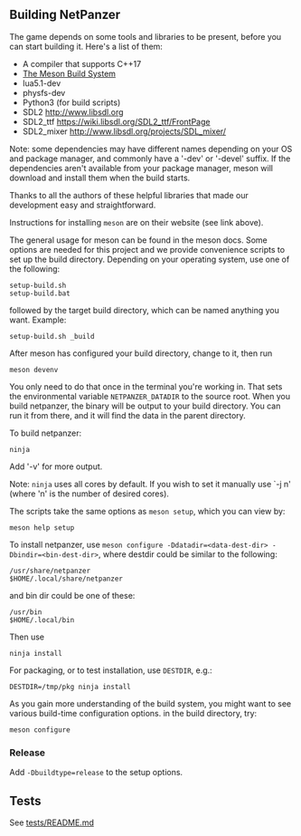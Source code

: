 ## Building NetPanzer

The game depends on some tools and libraries to be present, before you can start
building it. Here's a list of them:

- A compiler that supports C++17
- [The Meson Build System](https://mesonbuild.com/)
- lua5.1-dev
- physfs-dev
- Python3 (for build scripts)
- SDL2
  http://www.libsdl.org
- SDL2_ttf
  https://wiki.libsdl.org/SDL2_ttf/FrontPage
- SDL2_mixer
  http://www.libsdl.org/projects/SDL_mixer/

Note: some dependencies may have different names depending on your OS and
package manager, and commonly have a '-dev' or '-devel' suffix. If the
dependencies aren't available from your package manager, meson will download
and install them when the build starts.

Thanks to all the authors of these helpful libraries that made our development
easy and straightforward.

Instructions for installing `meson` are on their website (see link above).

The general usage for meson can be found in the meson docs. Some options are
needed for this project and we provide convenience scripts to set up the build
directory. Depending on your operating system, use one of the following:

    setup-build.sh
    setup-build.bat

followed by the target build directory, which can be named anything you want.
Example:

    setup-build.sh _build

After meson has configured your build directory, change to it, then run

    meson devenv

You only need to do that once in the terminal you're working in. That sets the
environmental variable `NETPANZER_DATADIR` to the source root. When you build
netpanzer, the binary will be output to your build directory. You can run it
from there, and it will find the data in the parent directory.

To build netpanzer:

    ninja

Add '-v' for more output.

Note: `ninja` uses all cores by default. If you wish to set it manually use
`-j n' (where 'n' is the number of desired cores).

The scripts take the same options as `meson setup`, which you can view by:

    meson help setup

To install netpanzer, use `meson configure -Ddatadir=<data-dest-dir>
-Dbindir=<bin-dest-dir>`, where destdir could be similar to the following:

    /usr/share/netpanzer
    $HOME/.local/share/netpanzer

and bin dir could be one of these:

    /usr/bin
    $HOME/.local/bin

Then use

    ninja install

For packaging, or to test installation, use `DESTDIR`, e.g.:

    DESTDIR=/tmp/pkg ninja install

As you gain more understanding of the build system, you might want to see
various build-time configuration options. in the build directory, try:

    meson configure

### Release

Add `-Dbuildtype=release` to the setup options.

## Tests

See [tests/README.md](tests/README.md)
